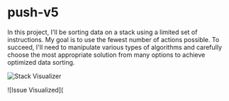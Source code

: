 # push-v5
In this project, I'll be sorting data on a stack using a limited set of instructions. My goal is to use the fewest number of actions possible. To succeed, I'll need to manipulate various types of algorithms and carefully choose the most appropriate solution from many options to achieve optimized data sorting.

![Stack Visualizer](https://i.ibb.co/cXBYVL1/stack-visualizer.png)

![Issue Visualized](


